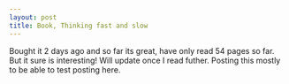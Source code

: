 ```yaml
---
layout: post
title: Book, Thinking fast and slow
---
```


Bought it 2 days ago and so far its great, have only read 54 pages so far.  But it sure is interesting! Will update once I read futher. Posting this mostly to be able to test posting here.